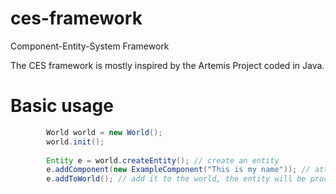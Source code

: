 ces-framework
=============

Component-Entity-System Framework

The CES framework is mostly inspired by the Artemis Project coded in Java.

Basic usage
=============
```java
		World world = new World();
		world.init();
		
		Entity e = world.createEntity(); // create an entity
		e.addComponent(new ExampleComponent("This is my name")); // attach component to it
		e.addToWorld(); // add it to the world, the entity will be process by systems if needed
```
